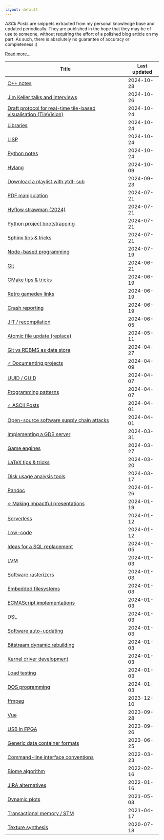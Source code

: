 ```yaml
---
layout: default
---
```


_ASCII Posts_ are snippets extracted from my personal knowledge base and updated periodically.
They are published in the hope that they may be of use to someone, without requiring the effort of a polished blog article on my part.
As such, there is absolutely no guarantee of accuracy or completeness :)

[Read more...](posts/ASCII-Posts.html)
                
|Title|Last updated|
|-----|------------|
|[C++ notes](posts/C++-notes.html)|2024-10-28|
|[Jim Keller talks and interviews](posts/Jim-Keller-talks-and-interviews.html)|2024-10-26|
|[Draft protocol for real-time tile-based visualisation (TileVision)](posts/Draft-protocol-for-real-time-tile-based-visualisation-(TileVision).html)|2024-10-24|
|[Libraries](posts/Libraries.html)|2024-10-24|
|[LISP](posts/LISP.html)|2024-10-24|
|[Python notes](posts/Python-notes.html)|2024-10-24|
|[Hylang](posts/Hylang.html)|2024-10-09|
|[Download a playlist with ytdl-sub](posts/Download-a-playlist-with-ytdl-sub.html)|2024-09-23|
|[PDF manipulation](posts/PDF-manipulation.html)|2024-07-21|
|[Hyflow strawman (2024)](posts/Hyflow-strawman-(2024).html)|2024-07-21|
|[Python project bootstrapping](posts/Python-project-bootstrapping.html)|2024-07-21|
|[Sphinx tips & tricks](posts/Sphinx-tips-&-tricks.html)|2024-07-21|
|[Node-based programming](posts/Node-based-programming.html)|2024-07-19|
|[Git](posts/Git.html)|2024-06-21|
|[CMake tips & tricks](posts/CMake-tips-&-tricks.html)|2024-06-19|
|[Retro gamedev links](posts/Retro-gamedev-links.html)|2024-06-19|
|[Crash reporting](posts/Crash-reporting.html)|2024-06-19|
|[JIT / recompilation](posts/JIT---recompilation.html)|2024-06-05|
|[Atomic file update (replace)](posts/Atomic-file-update-(replace).html)|2024-05-11|
|[Git vs RDBMS as data store](posts/Git-vs-RDBMS-as-data-store.html)|2024-04-27|
|[&#x2B50; Documenting projects](posts/Documenting-projects.html)|2024-04-09|
|[UUID / GUID](posts/UUID---GUID.html)|2024-04-07|
|[Programming patterns](posts/Programming-patterns.html)|2024-04-07|
|[&#x2B50; ASCII Posts](posts/ASCII-Posts.html)|2024-04-01|
|[Open-source software supply chain attacks](posts/Open-source-software-supply-chain-attacks.html)|2024-04-01|
|[Implementing a GDB server](posts/Implementing-a-GDB-server.html)|2024-03-31|
|[Game engines](posts/Game-engines.html)|2024-03-27|
|[LaTeX tips & tricks](posts/LaTeX-tips-&-tricks.html)|2024-03-20|
|[Disk usage analysis tools](posts/Disk-usage-analysis-tools.html)|2024-03-17|
|[Pandoc](posts/Pandoc.html)|2024-01-26|
|[&#x2B50; Making impactful presentations](posts/Making-impactful-presentations.html)|2024-01-19|
|[Serverless](posts/Serverless.html)|2024-01-12|
|[Low-code](posts/Low-code.html)|2024-01-12|
|[Ideas for a SQL replacement](posts/Ideas-for-a-SQL-replacement.html)|2024-01-05|
|[LVM](posts/LVM.html)|2024-01-03|
|[Software rasterizers](posts/Software-rasterizers.html)|2024-01-03|
|[Embedded filesystems](posts/Embedded-filesystems.html)|2024-01-03|
|[ECMAScript implementations](posts/ECMAScript-implementations.html)|2024-01-03|
|[DSL](posts/DSL.html)|2024-01-03|
|[Software auto-updating](posts/Software-auto-updating.html)|2024-01-03|
|[Bitstream dynamic rebuilding](posts/Bitstream-dynamic-rebuilding.html)|2024-01-03|
|[Kernel driver development](posts/Kernel-driver-development.html)|2024-01-03|
|[Load testing](posts/Load-testing.html)|2024-01-03|
|[DOS programming](posts/DOS-programming.html)|2024-01-03|
|[ffmpeg](posts/ffmpeg.html)|2023-12-10|
|[Vue](posts/Vue.html)|2023-09-28|
|[USB in FPGA](posts/USB-in-FPGA.html)|2023-09-26|
|[Generic data container formats](posts/Generic-data-container-formats.html)|2023-06-25|
|[Command-line interface conventions](posts/Command-line-interface-conventions.html)|2022-03-23|
|[Biome algorithm](posts/Biome-algorithm.html)|2022-02-16|
|[JIRA alternatives](posts/JIRA-alternatives.html)|2022-01-16|
|[Dynamic plots](posts/Dynamic-plots.html)|2021-05-08|
|[Transactional memory / STM](posts/Transactional-memory---STM.html)|2021-04-17|
|[Texture synthesis](posts/Texture-synthesis.html)|2020-07-18|
